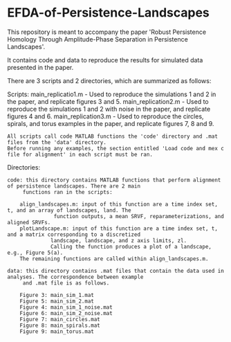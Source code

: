 # EFDA-of-Persistence-Landscapes

This repository is meant to accompany the paper 'Robust Persistence Homology Through Amplitude-Phase Separation in Persistence Landscapes'.

It contains code and data to reproduce the results for simulated data presented in the paper. 

There are 3 scripts and 2 directories, which are summarized as follows:

Scripts:
	main_replicatio1.m - Used to reproduce the simulations 1 and 2 in the paper, 
			     and replicate figures 3 and 5. 
	main_replication2.m - Used to reproduce the simulations 1 and 2 with noise in the paper, 
			     and replicate figures 4 and 6.
	main_replication3.m - Used to reproduce the circles, spirals, and torus examples in the paper,
			     and replicate figures 7, 8 and 9.

	All scripts call code MATLAB functions the 'code' directory and .mat files from the 'data' directory.
	Before running any examples, the section entitled 'Load code and mex c file for alignment' in each script must be ran. 

Directories:

	code: this directory contains MATLAB functions that perform alignment of persistence landscapes. There are 2 main 
	     functions ran in the scripts: 
		
		align_landscapes.m: input of this function are a time index set, t, and an array of landscapes, land. The
				   function outputs, a mean SRVF, reparameterizations, and aligned SRVFs. 
		plotLandscape.m: input of this function are a time index set, t, and a matrix corresponding to a discretized
			      landscape, landscape, and z axis limits, zl. 
			      Calling the function produces a plot of a landscape, e.g., Figure 5(a).
		The remaining functions are called within align_landscapes.m. 

	data: this directory contains .mat files that contain the data used in analyses. The correspondence between example
	     and .mat file is as follows.
		
		Figure 3: main_sim_1.mat
		Figure 5: main_sim_2.mat
		Figure 4: main_sim_1_noise.mat
		Figure 6: main_sim_2_noise.mat 
		Figure 7: main_circles.mat 
		Figure 8: main_spirals.mat 
		Figure 9: main_torus.mat 



